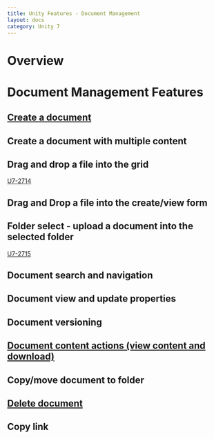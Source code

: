 ```yaml
---
title: Unity Features - Document Management
layout: docs
category: Unity 7
---
```

# Overview

# Document Management Features

## [Create a document](document-management/create-document.md)     
## Create a document with multiple content      
## Drag and drop a file into the grid
[U7-2714](https://jira.intellective.com/browse/U7-2714)

## Drag and Drop a file into the create/view form 
## Folder select - upload a document into the selected folder
[U7-2715](https://jira.intellective.com/browse/U7-2715)

## Document search and navigation
## Document view and update properties
## Document versioning
## [Document content actions (view content and download)](document-management/document-content-actions.md)
## Copy/move document to folder
## [Delete document](document-management/delete-document.md)
## Copy link
